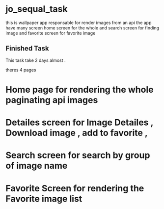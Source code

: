 # jo_sequal_task

this is wallpaper app  responsable for render images from an api the app have  many screen home screen for the whole and search screen for finding image and favorite screen for favorite image

## Finished Task 

This task take 2 days almost .

theres 4 pages

# Home page for rendering the whole paginating api images
# Detailes screen for Image Detailes , Download image , add to favorite , 
# Search screen for search by group of image name 
# Favorite Screen for rendering the Favorite image list 



